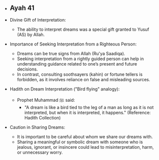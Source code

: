 - ## Ayah 41
- Divine Gift of Interpretation:
  - The ability to interpret dreams was a special gift granted to Yusuf (AS) by Allah.

- Importance of Seeking Interpretation from a Righteous Person:
  - Dreams can be true signs from Allah (Ru'ya Saadiqa).
  - Seeking interpretation from a rightly guided person can help in understanding guidance related to one’s present and future decisions.
  - In contrast, consulting soothsayers (kahin) or fortune tellers is forbidden, as it involves reliance on false and misleading sources.

- Hadith on Dream Interpretation ("Bird flying" analogy):
  - Prophet Muhammad ﷺ said:
    - "A dream is like a bird tied to the leg of a man as long as it is not interpreted, but when it is interpreted, it happens."
(Reference: Hadith Collection)

- Caution in Sharing Dreams:
  - It is important to be careful about whom we share our dreams with.
  - Sharing a meaningful or symbolic dream with someone who is jealous, ignorant, or insincere could lead to misinterpretation, harm, or unnecessary worry.

